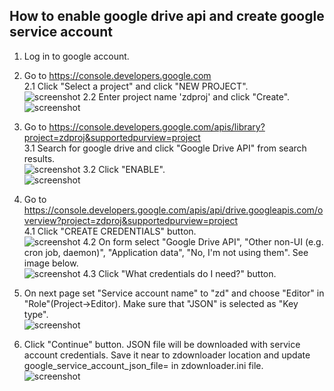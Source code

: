 ## How to enable google drive api and create google service account

1. Log in to google account.
2. Go to https://console.developers.google.com  
2.1 Click "Select a project" and click "NEW PROJECT".  
![screenshot](https://github.com/sin2000/zdownloader/blob/master/images/google01.png)
2.2 Enter project name 'zdproj' and click "Create".  
![screenshot](https://github.com/sin2000/zdownloader/blob/master/images/google02.png)

3. Go to https://console.developers.google.com/apis/library?project=zdproj&supportedpurview=project  
3.1 Search for google drive and click "Google Drive API" from search results.  
![screenshot](https://github.com/sin2000/zdownloader/blob/master/images/google03.png)
3.2 Click "ENABLE".  
![screenshot](https://github.com/sin2000/zdownloader/blob/master/images/google04.png)

4. Go to https://console.developers.google.com/apis/api/drive.googleapis.com/overview?project=zdproj&supportedpurview=project  
4.1 Click "CREATE CREDENTIALS" button.  
![screenshot](https://github.com/sin2000/zdownloader/blob/master/images/google05.png)
4.2 On form select "Google Drive API", "Other non-UI (e.g. cron job, daemon)", "Application data", "No, I'm not using them". See image below.  
![screenshot](https://github.com/sin2000/zdownloader/blob/master/images/google06.png)
4.3 Click "What credentials do I need?" button.

5. On next page set "Service account name" to "zd" and choose "Editor" in "Role"(Project->Editor).
Make sure that "JSON" is selected as "Key type".  
![screenshot](https://github.com/sin2000/zdownloader/blob/master/images/google07.png)

6. Click "Continue" button. JSON file will be downloaded with service account credentials.
Save it near to zdownloader location and update google_service_account_json_file= in zdownloader.ini file.  
![screenshot](https://github.com/sin2000/zdownloader/blob/master/images/google08.png)

